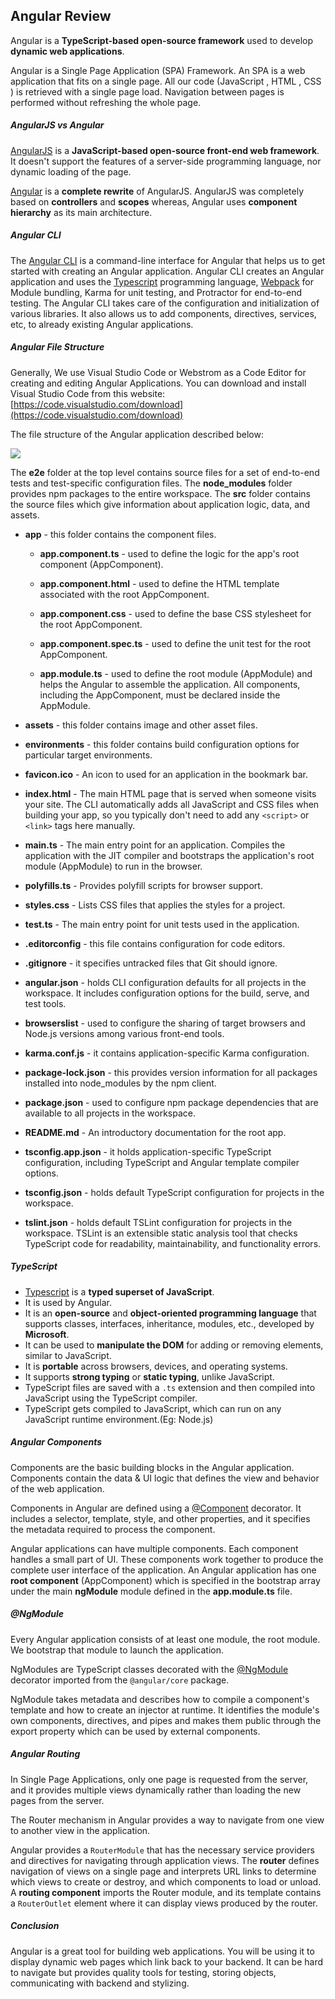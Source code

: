 ## Angular Review

Angular is a **TypeScript-based open-source framework** used to develop **dynamic web applications**.

Angular is a Single Page Application (SPA) Framework. An SPA is a web application that fits on a single page. All our code (JavaScript , HTML , CSS ) is retrieved with a single page load. Navigation between pages is performed without refreshing the whole page.

##### AngularJS vs Angular

[AngularJS](https://en.wikipedia.org/wiki/AngularJS) is a **JavaScript-based open-source front-end web framework**. It doesn't support the features of a server-side programming language, nor dynamic loading of the page.

[Angular](https://en.wikipedia.org/wiki/Angular_(web_framework)) is a **complete rewrite** of AngularJS. AngularJS was completely based on **controllers** and **scopes** whereas, Angular uses **component hierarchy** as its main architecture.

##### Angular CLI

The [Angular CLI](https://cli.angular.io/) is a command-line interface for Angular that helps us to get started with creating an Angular application. Angular CLI creates an Angular application and uses the [Typescript](./modules/typescript/README.md) programming language, [Webpack](./webpack.md) for Module bundling, Karma for unit testing, and Protractor for end-to-end testing. The Angular CLI takes care of the configuration and initialization of various libraries. It also allows us to add components, directives, services, etc, to already existing Angular applications.

##### Angular File Structure

Generally, We use Visual Studio Code or Webstrom as a Code Editor for creating and editing Angular Applications. You can download and install Visual Studio Code from this website: [https://code.visualstudio.com/download](https://code.visualstudio.com/download)

The file structure of the Angular application described below:

![](./../images/FileStructure.png)

The **e2e** folder at the top level contains source files for a set of end-to-end tests and test-specific configuration files. The **node_modules** folder provides npm packages to the entire workspace. The **src** folder contains the source files which give information about application logic, data, and assets.

* **app** - this folder contains the component files.

	* **app.component.ts** - used to define the logic for the app's root component (AppComponent).

    * **app.component.html** - used to define the HTML template associated with the root AppComponent.

    * **app.component.css** - used to define the base CSS stylesheet for the root AppComponent.

    * **app.component.spec.ts** - used to define the unit test for the root AppComponent.

    * **app.module.ts** - used to define the root module (AppModule) and helps the Angular to assemble the application. All components, including the AppComponent, must be declared inside the AppModule.

* **assets** - this folder contains image and other asset files.

* **environments**  - this folder contains build configuration options for particular target environments.

* **favicon.ico** - An icon to used for an application in the bookmark bar.

* **index.html** - The main HTML page that is served when someone visits your site. The CLI automatically adds all JavaScript and CSS files when building your app, so you typically don't need to add any `<script>` or `<link>` tags here manually.

* **main.ts** -	The main entry point for an application. Compiles the application with the JIT compiler and bootstraps the application's root module (AppModule) to run in the browser.

* **polyfills.ts** - Provides polyfill scripts for browser support.

* **styles.css** - Lists CSS files that applies the styles for a project.

* **test.ts** - The main entry point for unit tests used in the application.

* **.editorconfig** - this file contains configuration for code editors.

* **.gitignore** - it specifies untracked files that Git should ignore.

* **angular.json** - holds CLI configuration defaults for all projects in the workspace. It includes configuration options for the build, serve, and test tools.

* **browserslist** - used to configure the sharing of target browsers and Node.js versions among various front-end tools.

* **karma.conf.js** - it contains application-specific Karma configuration.

* **package-lock.json** - this provides version information for all packages installed into node_modules by the npm client.

* **package.json** - used to configure npm package dependencies that are available to all projects in the workspace.

* **README.md** - An introductory documentation for the root app.

* **tsconfig.app.json** - it holds application-specific TypeScript configuration, including TypeScript and Angular template compiler options.

* **tsconfig.json** - holds default TypeScript configuration for projects in the workspace.

* **tslint.json** - holds default TSLint configuration for projects in the workspace. TSLint is an extensible static analysis tool that checks TypeScript code for readability, maintainability, and functionality errors.

##### TypeScript

* [Typescript](https://www.typescriptlang.org/) is a **typed superset of JavaScript**.
* It is used by Angular.
* It is an **open-source** and  **object-oriented programming language** that supports classes, interfaces, inheritance, modules, etc., developed by **Microsoft**.
* It can be used to **manipulate the DOM** for adding or removing elements, similar to JavaScript.
* It is **portable** across browsers, devices, and operating systems.
* It supports **strong typing** or **static typing**, unlike JavaScript.
* TypeScript files are saved with a `.ts` extension and then compiled into JavaScript using the TypeScript compiler.
* TypeScript gets compiled to JavaScript, which can run on any JavaScript runtime environment.(Eg: Node.js)

##### Angular Components

Components are the basic building blocks in the Angular application. Components contain the data & UI logic that defines the view and behavior of the web application.

Components in Angular are defined using a [@Component](https://angular.io/api/core/Component) decorator. It includes a selector, template, style, and other properties, and it specifies the metadata required to process the component.

Angular applications can have multiple components. Each component handles a small part of UI. These components work together to produce the complete user interface of the application. An Angular application has one **root component** (AppComponent) which is specified in the bootstrap array under the main **ngModule** module defined in the **app.module.ts** file.

##### @NgModule

Every Angular application consists of at least one module, the root module. We bootstrap that module to launch the application.

NgModules are TypeScript classes decorated with the [@NgModule](https://angular.io/api/forms/NgModel) decorator imported from the `@angular/core` package.

NgModule takes metadata and describes how to compile a component's template and how to create an injector at runtime. It identifies the module's own components, directives, and pipes and makes them public through the export property which can be used by external components.

##### Angular Routing

In Single Page Applications, only one page is requested from the server, and it provides multiple views dynamically rather than loading the new pages from the server.

The Router mechanism in Angular provides a way to navigate from one view to another view in the application.

Angular provides a `RouterModule` that has the necessary service providers and directives for navigating through application views. The **router** defines navigation of views on a single page and interprets URL links to determine which views to create or destroy, and which components to load or unload.
A **routing component** imports the Router module, and its template contains a `RouterOutlet` element where it can display views produced by the router.

##### Conclusion

Angular is a great tool for building web applications. You will be using it to display dynamic web pages which link back to your backend. It can be hard to navigate but provides quality tools for testing, storing objects, communicating with backend and stylizing.
